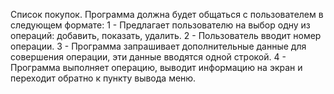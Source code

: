 Список покупок.
Программа должна будет общаться с пользователем в следующем формате:
1 - Предлагает пользователю на выбор одну из операций: добавить, показать, удалить.
2 - Пользователь вводит номер операции.
3 - Программа запрашивает дополнительные данные для совершения операции, эти данные вводятся одной строкой.
4 - Программа выполняет операцию, выводит информацию на экран и переходит обратно к пункту вывода меню.

